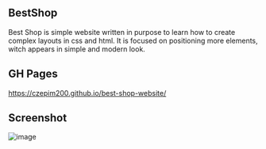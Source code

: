 ## BestShop
Best Shop is simple website written in purpose to learn how to create complex layouts in css and html. It is focused on positioning more elements, witch appears in simple and modern look.

## GH Pages
https://czepim200.github.io/best-shop-website/

## Screenshot
![image](https://github.com/CzepiM200/best-shop-website/assets/16826668/3187aec9-d1e9-4ed3-8733-2fd3ba398fba)
